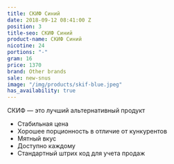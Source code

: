 ```yaml
---
title: СКИФ Синий
date: 2018-09-12 08:41:00 Z
position: 3
title-seo: СКИФ Синий
product-name: СКИФ Синий
nicotine: 24
portions: "-"
gram: 16
price: 1370
brand: Other brands
sale: new-snus
image: "/img/products/skif-blue.jpeg"
has_availability: true
---
```


СКИФ — это лучший альтернативный продукт
* Стабильная цена
* Хорошее порционность в отличие от кункурентов
* Мятный вкус 
* Доступно каждому 
* Стандартный штрих код для учета продаж